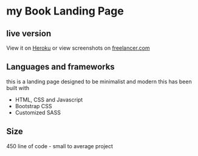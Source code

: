 # my Book Landing Page

## live version

View it on [Heroku](https://landing-page-my-book.herokuapp.com/) or view screenshots on [freelancer.com](https://www.freelancer.com/u/KennethBarakat)

## Languages and frameworks

this is a landing page designed to be minimalist and modern this has been built with

- HTML, CSS and Javascript
- Bootstrap CSS
- Customized SASS

## Size

450 line of code - small to average project
